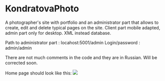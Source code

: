 # KondratovaPhoto
A photographer's site with portfolio and an administrator part that allows to create, edit and delete typical pages on the site. Client part mobile adapted, admin part only for desktop. XML instead database.

Path to administrator part : locahost:5001/admin
Login/password : admin/admin


There are not much comments in the code and they are in Russian. Will be corrected soon.

Home page should look like this:
<image src="MainPage.png" />
